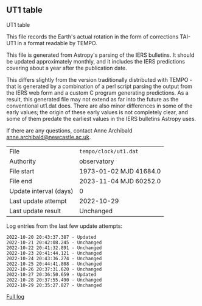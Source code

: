 
## UT1 table

UT1 table

This file records the Earth's actual rotation in the form of
corrections TAI-UT1 in a format readable by TEMPO.

This file is generated from Astropy's parsing of the IERS
bulletins. It should be updated approximately monthly, and it
includes the IERS predictions covering about a year after the
publication date.

This differs slightly from the version traditionally distributed
with TEMPO - that is generated by a combination of a perl script
parsing the output from the IERS web form and a custom C program
generating predictions. As a result, this generated file may not
extend as far into the future as the conventional ut1.dat does.
There are also minor differences in some of the early values; the
origin of these early values is not completely clear, and some of
them predate the earliest values in the IERS bulletins Astropy uses.

If there are any questions, contact Anne Archibald
<anne.archibald@newcastle.ac.uk>.

|     |     |
|:--- |:--- |
| File | `tempo/clock/ut1.dat` |
| Authority | observatory |
| File start | 1973-01-02 MJD 41684.0 |
| File end | 2023-11-04 MJD 60252.0 |
| Update interval (days) | 0 |
| Last update attempt | 2022-10-29 |
| Last update result | Unchanged |

Log entries from the last few update attempts:
```
2022-10-20 20:43:37.387 - Updated
2022-10-21 20:42:08.245 - Unchanged
2022-10-22 20:41:32.891 - Unchanged
2022-10-23 20:41:44.121 - Unchanged
2022-10-24 20:43:36.274 - Unchanged
2022-10-25 20:44:41.808 - Unchanged
2022-10-26 20:37:31.620 - Unchanged
2022-10-27 20:36:50.659 - Updated
2022-10-28 20:37:55.490 - Unchanged
2022-10-29 20:35:27.827 - Unchanged
```
[Full log](https://raw.githubusercontent.com/ipta/pulsar-clock-corrections/main/log/tempo/clock/ut1.dat.log)
